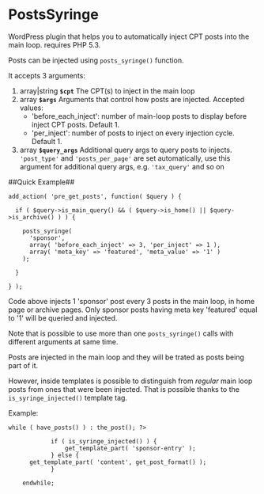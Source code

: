 PostsSyringe
============

WordPress plugin that helps you to automatically inject CPT posts into the main loop. requires PHP 5.3.

Posts can be injected using `posts_syringe()` function.

It accepts 3 arguments:

 1. array|string **`$cpt`** The CPT(s) to inject in the main loop
 2. array **`$args`** Arguments that control how posts are injected. Accepted values:
    - 'before_each_inject':  number of main-loop posts to display before inject CPT posts. Default 1.
    - 'per_inject':          number of posts to inject on every injection cycle. Default 1.
 3. array **`$query_args`** Additional query args to query posts to injects. `'post_type'` and `'posts_per_page'` are set automatically, use this argument for additional query args, e.g. `'tax_query'` and so on

##Quick Example##

    add_action( 'pre_get_posts', function( $query ) {

      if ( $query->is_main_query() && ( $query->is_home() || $query->is_archive() ) ) {

        posts_syringe(
          'sponsor',
          array( 'before_each_inject' => 3, 'per_inject' => 1 ),
          array( 'meta_key' => 'featured', 'meta_value' => '1' )
        );

      }

    } );
    
Code above injects 1 'sponsor' post every 3 posts in the main loop, in home page or archive pages.
Only sponsor posts having meta key 'featured' equal to '1' will be queried and injected.

Note that is possible to use more than one `posts_syringe()` calls with different arguments at same time.

Posts are injected in the main loop and they will be trated as posts being part of it.

However, inside templates is possible to distinguish from *regular* main loop posts from ones that were been injected.
That is possible thanks to the `is_syringe_injected()` template tag.

Example:

    while ( have_posts() ) : the_post(); ?>
				
				if ( is_syringe_injected() ) {
					get_template_part( 'sponsor-entry' );
				} else {
          get_template_part( 'content', get_post_format() );
				}
				
		endwhile;
